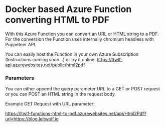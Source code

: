 # Docker based Azure Function converting HTML to PDF

With this Azure Function you can convert an URL or HTML string to a PDF. For the conversion the Function uses internally chromium headless with Puppeteer API.

You can easily host the Function in your own Azure Subscription (Instructions coming soon...) or try it online:
https://ltwlf-api.azurewebsites.net/public/html2pdf

### Parameters
You can either append the query parameter URL to a GET or POST request or you can POST an HTML string in the request body.


Example GET Request with URL parameter:

https://ltwlf-functions-html-to-pdf.azurewebsites.net/api/Html2Pdf?url=https://blog.leitwolf.io


